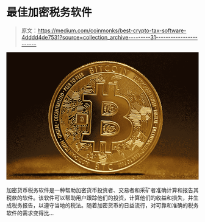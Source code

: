 # 最佳加密税务软件

> 原文：<https://medium.com/coinmonks/best-crypto-tax-software-4dddd4de7531?source=collection_archive---------31----------------------->

![](img/786811ff0e72c5465fb20dad30cc930d.png)

加密货币税务软件是一种帮助加密货币投资者、交易者和采矿者准确计算和报告其税款的软件。该软件可以帮助用户跟踪他们的投资，计算他们的收益和损失，并生成税务报告，以遵守当地的税法。随着加密货币的日益流行，对可靠和准确的税务软件的需求变得比…